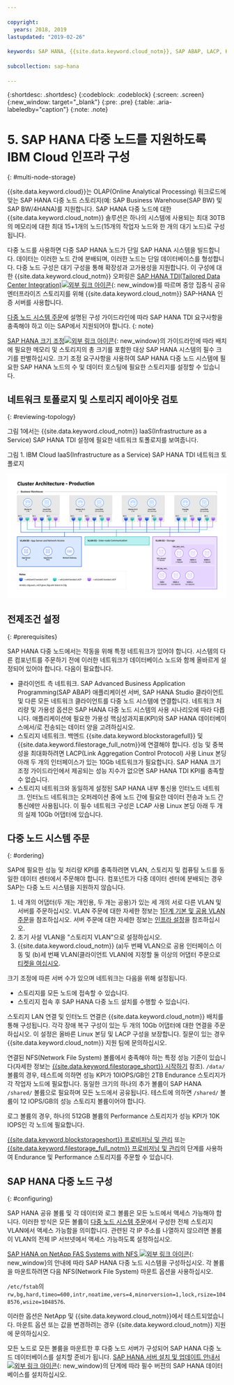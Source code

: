 ```yaml
---

copyright:
  years: 2018, 2019
lastupdated: "2019-02-26"

keywords: SAP HANA, {{site.data.keyword.cloud_notm}}, SAP ABAP, LACP, KPIs,VLANs

subcollection: sap-hana

---
```


{:shortdesc: .shortdesc}
{:codeblock: .codeblock}
{:screen: .screen}
{:new_window: target="_blank"}
{:pre: .pre}
{:table: .aria-labeledby="caption"}
{:note: .note}

# 5. SAP HANA 다중 노드를 지원하도록 IBM Cloud 인프라 구성
{: #multi-node-storage}

{{site.data.keyword.cloud}}는 OLAP(Online Analytical Processing) 워크로드에 맞는 SAP HANA 다중 노드 스토리지(예: SAP Business Warehouse(SAP BW) 및 SAP BW/4HANA)를 지원합니다. SAP HANA 다중 노드에 대한 {{site.data.keyword.cloud_notm}} 솔루션은 하나의 시스템에 사용되는 최대 30TB의 메모리에 대한 최대 15+1개의 노드(15개의 작업자 노드와 한 개의 대기 노드)로 구성됩니다.

다중 노드를 사용하면 다중 SAP HANA 노드가 단일 SAP HANA 시스템을 빌드합니다. 데이터는 이러한 노드 간에 분배되며, 이러한 노드는 단일 데이터베이스를 형성합니다. 다중 노드 구성은 대기 구성을 통해 확장성과 고가용성을 지원합니다. 이 구성에 대한 {{site.data.keyword.cloud_notm}} 오퍼링은 [SAP HANA TDI(Tailored Data Center Integration)![외부 링크 아이콘](../../icons/launch-glyph.svg "외부 링크 아이콘")](https://blogs.saphana.com/2015/02/18/sap-hana-tailored-data-center-integration-tdi-overview/){: new_window}를 따르며 중앙 집중식 공유 엔터프라이즈 스토리지를 위해 {{site.data.keyword.cloud_notm}} SAP-HANA 인증 서버를 사용합니다.

[다중 노드 시스템 주문](#ordering)에 설명된 구성 가이드라인에 따라 SAP HANA TDI 요구사항을 충족해야 하고 이는 SAP에서 지원되어야 합니다.
{: note}

[SAP HANA 크기 조정![외부 링크 아이콘](../../icons/launch-glyph.svg "외부 링크 아이콘")](https://help.sap.com/viewer/eb3777d5495d46c5b2fa773206bbfb46/2.0.00/en-US/d4a122a7bb57101493e3f5ca08e6b039.html){: new_window}의 가이드라인에 따라 배치에 필요한 메모리 및 스토리지의 총 크기를 포함한 대상 SAP HANA 시스템의 필수 크기를 판별하십시오. 크기 조정 요구사항을 사용하여 SAP HANA 다중 노드 시스템에 필요한 SAP HANA 노드의 수 및 데이터 호스팅에 필요한 스토리지를 설정할 수 있습니다.

## 네트워크 토폴로지 및 스토리지 레이아웃 검토
{: #reviewing-topology}

그림 1에서는 {{site.data.keyword.cloud_notm}} IaaS(Infrastructure as a Service) SAP HANA TDI 설정에 필요한 네트워크 토폴로지를 보여줍니다.

그림 1. IBM Cloud IaaS(Infrastructure as a Service) SAP HANA TDI 네트워크 토폴로지

![그림 1. IBM Cloud IaaS(Infrastructure as a Service) SAP HANA TDI 네트워크 토폴로지](/images/SAP-BW.png "IBM Cloud IaaS(Infrastructure as a Service) SAP HANA TDI 네트워크 토폴로지")

## 전제조건 설정
{: #prerequisites}

SAP HANA 다중 노드에서는 작동을 위해 특정 네트워크가 있어야 합니다. 시스템의 다른 컴포넌트를 주문하기 전에 이러한 네트워크가 데이터베이스 노드와 함께 올바르게 설정되어 있어야 합니다. 다음이 필요합니다.
* 클라이언트 측 네트워크. SAP Advanced Business Application Programming(SAP ABAP) 애플리케이션 서버, SAP HANA Studio 클라이언트 및 다른 모든 네트워크 클라이언트를 다중 노드 시스템에 연결합니다. 네트워크 처리량 및 가용성 옵션은 SAP HANA 다중 노드 시스템의 사용 시나리오에 따라 다릅니다. 애플리케이션에 필요한 가용성 핵심성과지표(KPI)와 SAP HANA 데이터베이스에서/로 전송되는 데이터 양을 고려하십시오.
* 스토리지 네트워크. 백엔드 {{site.data.keyword.blockstoragefull}} 및 {{site.data.keyword.filestorage_full_notm}}에 연결해야 합니다. 성능 및 중복성을 최대화하려면 LACP(Link Aggregation Control Protocol) 사용 Linux 본딩 아래 두 개의 인터페이스가 있는 10Gb 네트워크가 필요합니다. SAP HANA 크기 조정 가이드라인에서 제공되는 성능 지수가 없으면 SAP HANA TDI KPI를 충족할 수 없습니다.
* 스토리지 네트워크와 동일하게 설정된 SAP HANA 내부 통신용 인터노드 네트워크. 인터노드 네트워크는 오퍼레이션 중에 노드 간에 필요한 데이터 전송과 노드 간 통신에만 사용됩니다. 이 필수 네트워크 구성은 LCAP 사용 Linux 본딩 아래 두 개의 실제 10Gb 어댑터에 있습니다.

## 다중 노드 시스템 주문
{: #ordering}

SAP에 필요한 성능 및 처리량 KPI를 충족하려면 VLAN, 스토리지 및 컴퓨팅 노드를 동일한 데이터 센터에서 주문해야 합니다. 컴포넌트가 다중 데이터 센터에 분배되는 경우 SAP는 다중 노드 시스템을 지원하지 않습니다.

1. 네 개의 어댑터(두 개는 개인용, 두 개는 공용)가 있는 세 개의 서로 다른 VLAN 및 서버를 주문하십시오. VLAN 주문에 대한 자세한 정보는 [1단계 기본 및 공용 VLAN 주문](/docs/infrastructure/virtualization?topic=Virtualization-advanced-single-site-vmware-reference-architecture#step-1-ordering-primary-public-and-private-vlans)을 참조하십시오. 서버 주문에 대한 자세한 정보는 [인프라 설정](/docs/infrastructure/sap-hana?topic=sap-hana-set_up_infrastructure#set_up_infrastructure#set_up_infrastructure)을 참조하십시오.
2. 초기 사설 VLAN을 "스토리지 VLAN"으로 설정하십시오.
3. {{site.data.keyword.cloud_notm}} (a)두 번째 VLAN으로 공용 인터페이스 이동 및 (b)세 번째 VLAN(클라이언트 VLAN)에 지정할 둘 이상의 어댑터 주문으로 [티켓을 여십시오](/docs/get-support?topic=get-support-open-case#open-case).

크기 조정에 따른 서버 수가 있으며 네트워크는 다음을 위해 설정됩니다.
* 스토리지를 모든 노드에 접속할 수 있습니다.
* 스토리지 접속 후 SAP HANA 다중 노드 설치를 수행할 수 있습니다.

스토리지 LAN 연결 및 인터노드 연결은 {{site.data.keyword.cloud_notm}} 배치를 통해 구성됩니다. 각각 장애 복구 구성이 있는 두 개의 10Gb 어댑터에 대한 연결을 주문하십시오. 이 설정은 올바른 Linux 본딩 및 LACP 구성을 보장합니다. 질문이 있는 경우 {{site.data.keyword.cloud_notm}} 지원 팀에 문의하십시오.

연결된 NFS(Network File System) 볼륨에서 충족해야 하는 특정 성능 기준이 있습니다(자세한 정보는 [{{site.data.keyword.filestorage_short}} 시작하기](/docs/infrastructure/FileStorage?topic=FileStorage-GettingStarted#getting-started-with-ibm-file-storage-for-bluemix) 참조). `/data/` 볼륨의 경우, 테스트에 의하면 성능 KPI가 10IOPS/GB인 2TB Endurance 스토리지가 각 작업자 노드에 필요합니다. 동일한 크기의 하나의 추가 볼륨이 SAP HANA `/shared/` 볼륨으로 필요하며 모든 노드에서 공유됩니다. 테스트에 의하면 `/shared/` 볼륨이 12 IOPS/GB의 성능 스토리지 볼륨이어야 합니다.

로그 볼륨의 경우, 하나의 512GB 볼륨의 Performance 스토리지가 성능 KPI가 10K IOPS인 각 노드에 필요합니다.

[{{site.data.keyword.blockstorageshort}} 프로비저닝 및 관리](/docs/infrastructure/BlockStorage?topic=BlockStorage-getting-started#getting-started) 또는 [{{site.data.keyword.filestorage_full_notm}} 프로비저닝 및 관리](/docs/infrastructure/FileStorage?topic=FileStorage-orderingConsole#orderingConsole)의 단계를 사용하여 Endurance 및 Performance 스토리지를 주문할 수 있습니다.

## SAP HANA 다중 노드 구성
{: #configuring}

SAP HANA 공유 볼륨 및 각 데이터와 로그 볼륨은 모든 노드에서 액세스 가능해야 합니다. 이러한 방식은 모든 볼륨이 [다중 노드 시스템 주문](#ordering)에서 구성한 전체 스토리지 VLAN에서 액세스 가능함을 의미합니다. 관련된 각 IP 주소를 나열하지 않으려면 볼륨이 VLAN의 전체 IP 서브넷에서 액세스 가능하도록 설정하십시오.

[SAP HANA on NetApp FAS Systems with NFS ![외부 링크 아이콘](../../icons/launch-glyph.svg "외부 링크 아이콘")](https://www.netapp.com/us/media/tr-4290.pdf){: new_window}의 안내에 따라 SAP HANA 다중 노드 시스템을 구성하십시오. 각 볼륨을 마운트하려면 다음 NFS(Network File System) 마운트 옵션을 사용하십시오.

`/etc/fstab`의 `rw,bg,hard,timeo=600,intr,noatime,vers=4,minorversion=1,lock,rsize=1048576,wsize=1048576`.

이러한 옵션은 NetApp 및 {{site.data.keyword.cloud_notm}}에서 테스트되었습니다. 마운트 옵션 또는 값을 변경하려는 경우 {{site.data.keyword.cloud_notm}} 지원에 문의하십시오.

모든 노드로 모든 볼륨을 마운트한 후 다중 노드 서버가 구성되어 SAP HANA 다중 노드 데이터베이스를 설치할 준비가 됩니다. [SAP HANA 서버 설치 및 업데이트 안내서![외부 링크 아이콘](../../icons/launch-glyph.svg "외부 링크 아이콘")](https://help.sap.com/viewer/2c1988d620e04368aa4103bf26f17727/2.0.03/en-US){: new_window}의 단계에 따라 필수 버전의 SAP HANA 데이터베이스를 설치하십시오.
